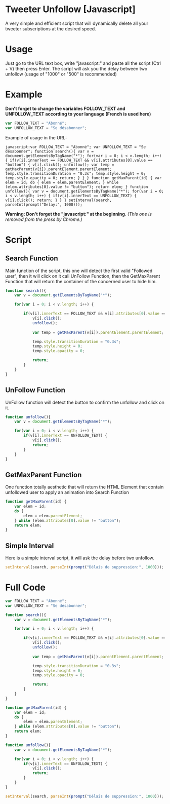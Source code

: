# Tweeter Unfollow [Javascript]
A very simple and efficient script that will dynamically delete all your tweeter subscriptions at the desired speed.

# Usage
Just go to the URL text box, write "javascript:" and paste all the script (Ctrl + V) then press Enter.
The script will ask you the delay between two unfollow (usage of "1000" or "500" is recommended)

# Example
**Don't forget to change the variables FOLLOW_TEXT and UNFOLLOW_TEXT according to your language (French is used here)** 
```Javascript
var FOLLOW_TEXT = "Abonné";
var UNFOLLOW_TEXT = "Se désabonner";
```

Example of usage in the URL:
```
javascript:var FOLLOW_TEXT = "Abonné"; var UNFOLLOW_TEXT = "Se désabonner"; function search(){ var v = document.getElementsByTagName("*"); for(var i = 0; i < v.length; i++) { if(v[i].innerText == FOLLOW_TEXT && v[i].attributes[0].value == "button") { v[i].click(); unfollow(); var temp = getMaxParent(v[i]).parentElement.parentElement; temp.style.transitionDuration = "0.3s"; temp.style.height = 0; temp.style.opacity = 0; return; } } } function getMaxParent(id) { var elem = id; do { elem = elem.parentElement; } while (elem.attributes[0].value != "button"); return elem; } function unfollow(){ var v = document.getElementsByTagName("*"); for(var i = 0; i < v.length; i++) { if(v[i].innerText == UNFOLLOW_TEXT) { v[i].click(); return; } } } setInterval(search, parseInt(prompt("Delay:", 1000)));
```
**Warning: Don't forget the "javascript:" at the beginning**. *(This one is removed from the press by Chrome.)*

# Script
## Search Function
Main function of the script, this one will detect the first valid "Followed user", then it will click on it call UnFollow Function, then the GetMaxParent Function that will return the container of the concerned user to hide him.

```Javascript
function search(){
    var v = document.getElementsByTagName("*");

    for(var i = 0; i < v.length; i++) {

        if(v[i].innerText == FOLLOW_TEXT && v[i].attributes[0].value == "button") {
            v[i].click();
            unfollow();
            
            var temp = getMaxParent(v[i]).parentElement.parentElement;

            temp.style.transitionDuration = "0.3s";
            temp.style.height = 0; 
            temp.style.opacity = 0;

            return;
        }
    }
}
```

## UnFollow Function
UnFollow function will detect the button to confirm the unfollow and click on it.

```JavaScript
function unfollow(){
    var v = document.getElementsByTagName("*");

    for(var i = 0; i < v.length; i++) {
        if(v[i].innerText == UNFOLLOW_TEXT) {
            v[i].click();
            return;
        }
    }
}
```
## GetMaxParent Function
One function totally aesthetic that will return the HTML Element that contain unfollowed user to apply an animation into Search Function

```Javascript
function getMaxParent(id) {
    var elem = id;
    do {
        elem = elem.parentElement;    
    } while (elem.attributes[0].value != "button");
    return elem;
}
```

## Simple Interval 
Here is a simple interval script, it will ask the delay before two unfollow.

```Javascript
setInterval(search, parseInt(prompt("Délais de suppression:", 1000)));
```


# Full Code
```Javascript
var FOLLOW_TEXT = "Abonné";
var UNFOLLOW_TEXT = "Se désabonner";

function search(){
    var v = document.getElementsByTagName("*");

    for(var i = 0; i < v.length; i++) {

        if(v[i].innerText == FOLLOW_TEXT && v[i].attributes[0].value == "button") {
            v[i].click();
            unfollow();
            
            var temp = getMaxParent(v[i]).parentElement.parentElement;

            temp.style.transitionDuration = "0.3s";
            temp.style.height = 0; 
            temp.style.opacity = 0;

            return;
        }
    }
}

function getMaxParent(id) {
    var elem = id;
    do {
        elem = elem.parentElement;    
    } while (elem.attributes[0].value != "button");
    return elem;
}

function unfollow(){
    var v = document.getElementsByTagName("*");

    for(var i = 0; i < v.length; i++) {
        if(v[i].innerText == UNFOLLOW_TEXT) {
            v[i].click();
            return;
        }
    }
}

setInterval(search, parseInt(prompt("Délais de suppression:", 1000)));
```
